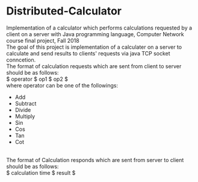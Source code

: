 # Distributed-Calculator
Implementation of a calculator which performs calculations requested by a client on a server with Java programming language, Computer Network course final project, Fall 2018 <br/>
The goal of this project is implementation of a calculater on a server to calculate and send results to  clients' requests via java TCP socket conncetion. <br/>
The format of calculation requests which are sent from client to server should be as follows: <br/>
$ operator $ op1 $ op2 $   <br/>
where operator can be one of the followings:
- Add
- Subtract
- Divide
- Multiply
- Sin
- Cos
- Tan
- Cot<br/>
<br/>
The format of Calculation responds which are sent from server to client should be as follows: <br/>
$ calculation time $ result $ 
